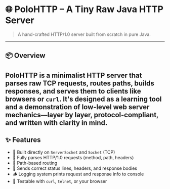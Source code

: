 # 🌐 PoloHTTP – A Tiny Raw Java HTTP Server

> A hand-crafted HTTP/1.0 server built from scratch in pure Java.

---

## 📦 Overview

**PoloHTTP** is a minimalist HTTP server that parses raw TCP requests, routes paths, builds responses, and serves them to clients like browsers or `curl`. 
It's designed as a learning tool and a demonstration of low-level web server mechanics—layer by layer, protocol-compliant, and written with clarity in mind.
---

## ✨ Features

- 🔌 Built directly on `ServerSocket` and `Socket` (TCP)
- 📜 Fully parses HTTP/1.0 requests (method, path, headers)
- 🚏 Path-based routing 
- 📄 Sends correct status lines, headers, and response bodies
- 🪵 Logging system prints request and response info to console
- 🧪 Testable with `curl`, `telnet`, or your browser
